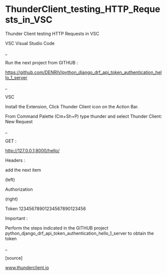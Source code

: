 # ThunderClient_testing_HTTP_Requests_in_VSC

Thunder Client testing HTTP Requests in VSC


VSC Visual Studio Code

_

Run the next project from GITHUB :

https://github.com/DENRIV/python_django_drf_api_token_authentication_hello_1_server

_

VSC 

Install the Extension, Click Thunder Client icon on the Action Bar.

From Command Palette (Cm+Sh+P) type thunder and select Thunder Client: New Request

_

GET : 

http://127.0.0.1:8000/hello/

Headers : 

add the next item

(left)

Authorization

(right)

Token 12345678901234567890123456

Important :

Perform the steps indicated in the GITHUB project python_django_drf_api_token_authentication_hello_1_server to obtain the token

_

[source]

www.thunderclient.io

